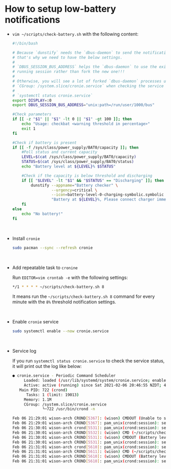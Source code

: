 # How to setup low-battery notifications

- `vim ~/scripts/check-battery.sh` with the following content:

    ```bash
    #!/bin/bash

    # Because `dunstify` needs the `dbus-daemon` to send the notification,
    # that's why we need to have the below settings. 
    # 
    # `DBUS_SESSION_BUS_ADDRESS` helps the `dbus-daemon` to use the existing 
    # running session rather than fork the new one!!! 
    #
    # Otherwise, you will see a lot of forked `dbus-daemon` processes under the 
    # `CGroup: /system.slice/cronie.service` when checking the service like below:
    # 
    # `systemctl status cronie.service`
    export DISPLAY=:0
    export DBUS_SESSION_BUS_ADDRESS="unix:path=/run/user/1000/bus"

    #Check parameters
    if [[ -z "$1" || "$1" -lt 0 || "$1" -gt 100 ]]; then
        echo "Usage: checkbat <warning threshold in percentage>"
        exit 1
    fi
    
    #Check if battery is present
    if [[ -f /sys/class/power_supply/BAT0/capacity ]]; then
        #Poll status and current capacity
        LEVEL=$(cat /sys/class/power_supply/BAT0/capacity)
        STATUS=$(cat /sys/class/power_supply/BAT0/status)
        echo "Battery level at ${LEVEL}% $STATUS"
    
        #Check if the capacity is below threshold and discharging
        if [[ "$LEVEL" -lt "$1" && "$STATUS" == "Discharging" ]]; then
            dunstify --appname="Battery checker" \
                     --urgency=critical \
                     --icon=battery-level-0-charging-symbolic.symbolic \
                     "Battery at ${LEVEL}%, Please connect charger immediate!"
        fi
    else
        echo "No battery!"
    fi
    ```

</br>

- Install `cronie`

    ```bash
    sudo pacman --sync --refresh cronie
    ```
</br>

- Add repeatable task to `cronine`

    Run `EDITOR=vim crontab -e` with the following settings:

    ```bash
    */1 * * * * ~/scripts/check-battery.sh 8
    ```

    It means run the `~/scripts/check-battery.sh 8` command for every minute
    with the `8%` threshold notification settings.

</br>

- Enable `cronie` service

    ```bash
    sudo systemctl enable --now cronie.service
    ```

</br>

- Service log

    If you run `systemctl status cronie.service` to check the service status, it
    will print out the log like below:

    ```bash
    ● cronie.service - Periodic Command Scheduler
         Loaded: loaded (/usr/lib/systemd/system/cronie.service; enabled; vendor preset: disabled)
         Active: active (running) since Sat 2021-02-06 20:46:55 NZDT; 44min ago
       Main PID: 722 (crond)
          Tasks: 1 (limit: 19013)
         Memory: 1.1M
         CGroup: /system.slice/cronie.service
                 └─722 /usr/bin/crond -n
    
    Feb 06 21:29:01 wison-arch CROND[5367]: (wison) CMDOUT (Unable to send notification: Error spawning command line “dbus-launch --autolaunch=61a4f82>
    Feb 06 21:29:01 wison-arch CROND[5367]: pam_unix(crond:session): session closed for user wison
    Feb 06 21:30:01 wison-arch crond[5531]: pam_unix(crond:session): session opened for user wison(uid=1000) by (uid=0)
    Feb 06 21:30:01 wison-arch CROND[5532]: (wison) CMD (~/scripts/check-battery.sh 60)
    Feb 06 21:30:01 wison-arch CROND[5531]: (wison) CMDOUT (Battery level at 30% Discharging)
    Feb 06 21:30:01 wison-arch CROND[5531]: pam_unix(crond:session): session closed for user wison
    Feb 06 21:31:01 wison-arch crond[5610]: pam_unix(crond:session): session opened for user wison(uid=1000) by (uid=0)
    Feb 06 21:31:01 wison-arch CROND[5611]: (wison) CMD (~/scripts/check-battery.sh 60)
    Feb 06 21:31:01 wison-arch CROND[5610]: (wison) CMDOUT (Battery level at 30% Discharging)
    Feb 06 21:31:01 wison-arch CROND[5610]: pam_unix(crond:session): session closed for user wison
    ```
</br>

</br>

